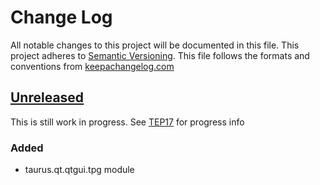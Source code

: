 # Change Log
All notable changes to this project will be documented in this file.
This project adheres to [Semantic Versioning](http://semver.org/).
This file follows the formats and conventions from [keepachangelog.com]

## [Unreleased]

This is still work in progress. See [TEP17] for progress info

### Added
- taurus.qt.qtgui.tpg module



[keepachangelog.com]: http://keepachangelog.com
[TEP17]: https://github.com/taurus-org/taurus/pull/452
[Unreleased]: https://github.com/taurus-org/taurus_pyqtgraph/tree/master




